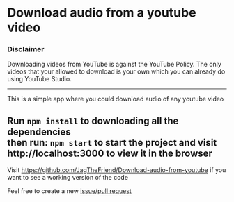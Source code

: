 # Download audio from a youtube video

### Disclaimer
Downloading videos from YouTube is against the YouTube Policy. The only videos that your allowed to download is your own which you can already do using YouTube Studio.

---
This is a simple app where you could download audio of any youtube video

Run `npm install` to downloading all the dependencies \
then run: `npm start` to start the project and visit http://localhost:3000 to view it in the browser
---

Visit https://github.com/JagTheFriend/Download-audio-from-youtube if you want to see a working version of the code

Feel free to create a new [issue](https://github.com/JagTheFriend/Download-audio-from-youtube/issues/new)/[pull request](https://github.com/JagTheFriend/Download-audio-from-youtube/pulls)
